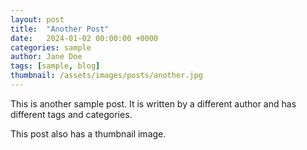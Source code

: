 ```yaml
---
layout: post
title:  "Another Post"
date:   2024-01-02 00:00:00 +0000
categories: sample
author: Jane Doe
tags: [sample, blog]
thumbnail: /assets/images/posts/another.jpg
---
```


This is another sample post. It is written by a different author and has different tags and categories.

This post also has a thumbnail image.
